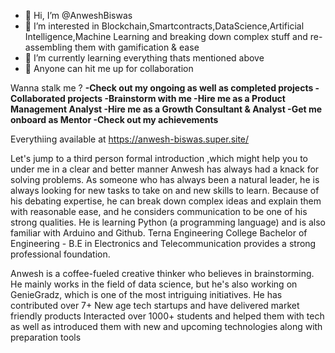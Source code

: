 - 👋 Hi, I’m @AnweshBiswas
- 👀 I’m interested in Blockchain,Smartcontracts,DataScience,Artificial Intelligence,Machine Learning and breaking down complex stuff and re-assembling them with gamification & ease
- 🌱 I’m currently learning everything thats mentioned above 
- 💞️ Anyone can hit me up for collaboration 

Wanna stalk me ?
**-Check out my ongoing as well as completed projects
-Collaborated projects
-Brainstorm with me 
-Hire me as a Product Management Analyst
-Hire me as a Growth Consultant & Analyst
-Get me onboard as Mentor 
-Check out my achievements**

Everythiing available at https://anwesh-biswas.super.site/

Let's jump to a third person formal introduction ,which might help you to under me in a clear and better manner
Anwesh has always had a knack for solving problems. 
As someone who has always been a natural leader, he is always looking for new tasks to take on and new skills to learn. 
Because of his debating expertise, he can break down complex ideas and explain them with reasonable ease, and he considers communication to be one of his strong qualities.
He is learning Python (a programming language) and is also familiar with Arduino and Github. Terna Engineering College Bachelor of Engineering - B.E in Electronics and Telecommunication provides a strong professional foundation.

Anwesh is a coffee-fueled creative thinker who believes in brainstorming. He mainly works in the field of data science, but he's also working on GenieGradz, which is one of the most intriguing initiatives.
He has contributed over 7+ New age tech startups and have delivered market friendly products 
Interacted over 1000+ students and helped them with tech as well as introduced them with new and upcoming technologies along with preparation tools 
